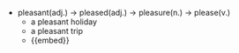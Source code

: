 - pleasant(adj.) -> pleased(adj.) -> pleasure(n.) -> please(v.)
	- a pleasant holiday
	- a pleasant trip
	- {{embed}}